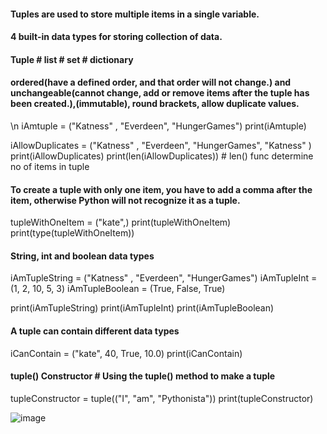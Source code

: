 #### Tuples are used to store multiple items in a single variable.
#### 4 built-in data types for storing collection of data.
#### Tuple # list # set # dictionary

#### ordered(have a defined order, and that order will not change.) and unchangeable(cannot change, add or remove items after the tuple has been created.),(immutable), round brackets, allow duplicate values.
\n
iAmtuple = ("Katness" , "Everdeen", "HungerGames")
print(iAmtuple)

iAllowDuplicates = ("Katness" , "Everdeen", "HungerGames", "Katness" )
print(iAllowDuplicates)
print(len(iAllowDuplicates))  # len() func determine no of items in tuple

#### To create a tuple with only one item, you have to add a comma after the item, otherwise Python will not recognize it as a tuple.
tupleWithOneItem = ("kate",)
print(tupleWithOneItem)
print(type(tupleWithOneItem))

#### String, int and boolean data types
iAmTupleString = ("Katness" , "Everdeen", "HungerGames")
iAmTupleInt = (1, 2, 10, 5, 3)
iAmTupleBoolean = (True, False, True)

print(iAmTupleString)
print(iAmTupleInt)
print(iAmTupleBoolean)

#### A tuple can contain different data types

iCanContain = ("kate", 40, True, 10.0)
print(iCanContain)

#### tuple() Constructor # Using the tuple() method to make a tuple
tupleConstructor = tuple(("I", "am", "Pythonista"))
print(tupleConstructor)

![image](https://user-images.githubusercontent.com/72349558/126910551-f7f28131-3f88-4d0b-a1c5-f9a9b5504797.png)
